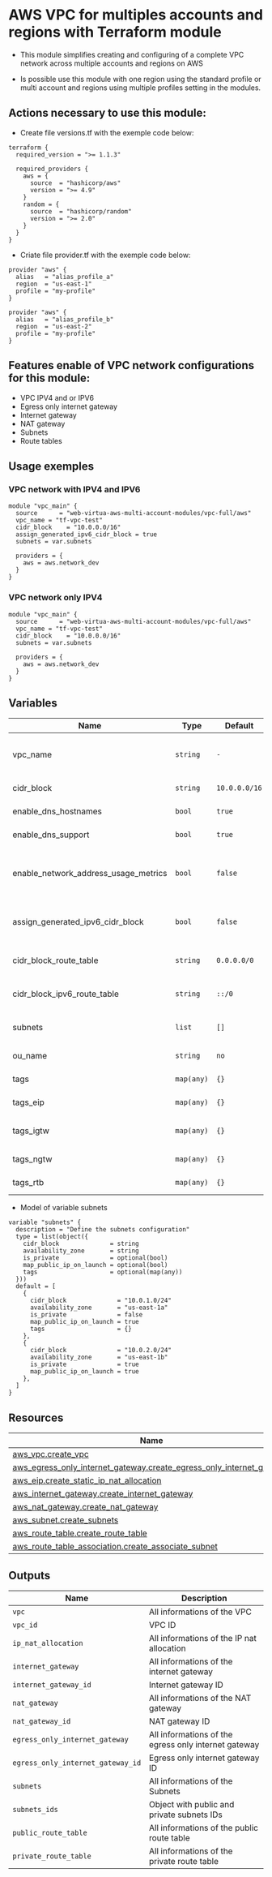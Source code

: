 # AWS VPC for multiples accounts and regions with Terraform module
* This module simplifies creating and configuring of a complete VPC network across multiple accounts and regions on AWS

* Is possible use this module with one region using the standard profile or multi account and regions using multiple profiles setting in the modules.

## Actions necessary to use this module:

* Create file versions.tf with the exemple code below:
```hcl
terraform {
  required_version = ">= 1.1.3"

  required_providers {
    aws = {
      source  = "hashicorp/aws"
      version = ">= 4.9"
    }
    random = {
      source  = "hashicorp/random"
      version = ">= 2.0"
    }
  }
}
```

* Criate file provider.tf with the exemple code below:
```hcl
provider "aws" {
  alias   = "alias_profile_a"
  region  = "us-east-1"
  profile = "my-profile"
}

provider "aws" {
  alias   = "alias_profile_b"
  region  = "us-east-2"
  profile = "my-profile"
}
```


## Features enable of VPC network configurations for this module:

- VPC IPV4 and or IPV6
- Egress only internet gateway
- Internet gateway
- NAT gateway
- Subnets
- Route tables

## Usage exemples


### VPC network with IPV4 and IPV6

```hcl
module "vpc_main" {
  source      = "web-virtua-aws-multi-account-modules/vpc-full/aws"
  vpc_name = "tf-vpc-test"
  cidr_block    = "10.0.0.0/16"
  assign_generated_ipv6_cidr_block = true
  subnets = var.subnets

  providers = {
    aws = aws.network_dev
  }
}
```

### VPC network only IPV4

```hcl
module "vpc_main" {
  source      = "web-virtua-aws-multi-account-modules/vpc-full/aws"
  vpc_name = "tf-vpc-test"
  cidr_block    = "10.0.0.0/16"
  subnets = var.subnets

  providers = {
    aws = aws.network_dev
  }
}
```

## Variables

| Name | Type | Default | Required | Description | Options |
|------|-------------|------|---------|:--------:|:--------|
| vpc_name | `string` | `-` | yes | Name to VPC and dependent resources | `-` |
| cidr_block | `string` | `10.0.0.0/16` | no | VPC Cidr Block | `-` |
| enable_dns_hostnames | `bool` | `true` | no | Enable DNS Hostnames | `*`false <br> `*`true |
| enable_dns_support | `bool` | `true` | no | Enable DNS Support | `*`false <br> `*`true |
| enable_network_address_usage_metrics | `bool` | `false` | no | Enable network address usage metrics | `*`false <br> `*`true |
| assign_generated_ipv6_cidr_block | `bool` | `false` | no | Assign generated ipv6 cidr block | `*`false <br> `*`true |
| cidr_block_route_table | `string` | `0.0.0.0/0` | no | Cidr Block IPV4 route table | `-` |
| cidr_block_ipv6_route_table | `string` | `::/0` | no | Cidr Block IPV6 route table | `-` |
| subnets | `list` | `[]` | no | Define subnets configuration | `-` |
| ou_name | `string` | `no` | no | Organization unit name | `-` |
| tags | `map(any)` | `{}` | no | Tags to resources | `-` |
| tags_eip | `map(any)` | `{}` | no | Tags to elastic IP | `-` |
| tags_igtw | `map(any)` | `{}` | no | Tags to internet gateway | `-` |
| tags_ngtw | `map(any)` | `{}` | no | Tags to NAT gateway | `-` |
| tags_rtb | `map(any)` | `{}` | no | Tags to NAT gateway | `-` |

* Model of variable subnets
```hcl
variable "subnets" {
  description = "Define the subnets configuration"
  type = list(object({
    cidr_block              = string
    availability_zone       = string
    is_private              = optional(bool)
    map_public_ip_on_launch = optional(bool)
    tags                    = optional(map(any))
  }))
  default = [
    {
      cidr_block              = "10.0.1.0/24"
      availability_zone       = "us-east-1a"
      is_private              = false
      map_public_ip_on_launch = true
      tags                    = {}
    },
    {
      cidr_block              = "10.0.2.0/24"
      availability_zone       = "us-east-1b"
      is_private              = true
      map_public_ip_on_launch = true
    },
  ]
}
```

## Resources

| Name | Type |
|------|------|
| [aws_vpc.create_vpc](https://registry.terraform.io/providers/hashicorp/aws/latest/docs/resources/vpc) | resource |
| [aws_egress_only_internet_gateway.create_egress_only_internet_gateway](https://registry.terraform.io/providers/hashicorp/aws/latest/docs/resources/egress_only_internet_gateway) | resource |
| [aws_eip.create_static_ip_nat_allocation](https://registry.terraform.io/providers/hashicorp/aws/latest/docs/resources/eip) | resource |
| [aws_internet_gateway.create_internet_gateway](https://registry.terraform.io/providers/hashicorp/aws/latest/docs/resources/internet_gateway) | resource |
| [aws_nat_gateway.create_nat_gateway](https://registry.terraform.io/providers/hashicorp/aws/latest/docs/resources/nat_gateway) | resource |
| [aws_subnet.create_subnets](https://registry.terraform.io/providers/hashicorp/aws/latest/docs/resources/subnet) | resource |
| [aws_route_table.create_route_table](https://registry.terraform.io/providers/hashicorp/aws/latest/docs/resources/route_table) | resource |
| [aws_route_table_association.create_associate_subnet](https://registry.terraform.io/providers/hashicorp/aws/latest/docs/resources/route_table_association) | resource |

## Outputs

| Name | Description |
|------|-------------|
| `vpc` | All informations of the VPC |
| `vpc_id` | VPC ID |
| `ip_nat_allocation` | All informations of the IP nat allocation |
| `internet_gateway` | All informations of the internet gateway |
| `internet_gateway_id` | Internet gateway ID |
| `nat_gateway` | All informations of the NAT gateway |
| `nat_gateway_id` | NAT gateway ID |
| `egress_only_internet_gateway` | All informations of the egress only internet gateway |
| `egress_only_internet_gateway_id` | Egress only internet gateway ID |
| `subnets` | All informations of the Subnets |
| `subnets_ids` | Object with public and private subnets IDs |
| `public_route_table` | All informations of the public route table |
| `private_route_table` | All informations of the private route table |
